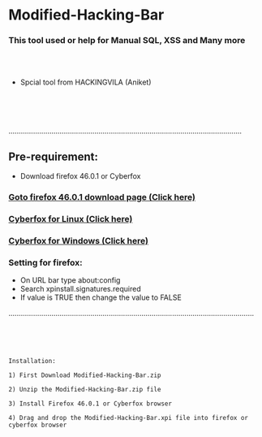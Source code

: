 # Modified-Hacking-Bar

### This tool used or help for Manual SQL, XSS and Many more

<br>
<br>

* Spcial tool from HACKINGVILA (Aniket)

<br>
<br>
<br>

..................................................................................................................
<br>
## Pre-requirement:
* Download firefox 46.0.1 or Cyberfox
<h3><a href="https://ftp.mozilla.org/pub/firefox/releases/46.0.1/">Goto firefox 46.0.1 download page (Click here)</a></h3>
<h3><a href="https://mega.nz/#!eyo3lA7I!O1fCW-oe6a711uGjugPHq_7fozL9hx78Hyea7SwcRPc">Cyberfox for Linux (Click here)</a></h3>
<h3><a href="https://mega.nz/#!C2wX1STB!qWdwbCjEtbR7TQ3Kpqt9bQhrEW9FbjXq9OlLyOS2aVc">Cyberfox for Windows (Click here)</a></h3>

### Setting for firefox:
* On URL bar type about:config
* Search xpinstall.signatures.required
* If value is TRUE then change the value to FALSE

........................................................................................................................

<br>
<br>
<br>

```
Installation:

1) First Download Modified-Hacking-Bar.zip 

2) Unzip the Modified-Hacking-Bar.zip file

3) Install Firefox 46.0.1 or Cyberfox browser

4) Drag and drop the Modified-Hacking-Bar.xpi file into firefox or cyberfox browser



```

